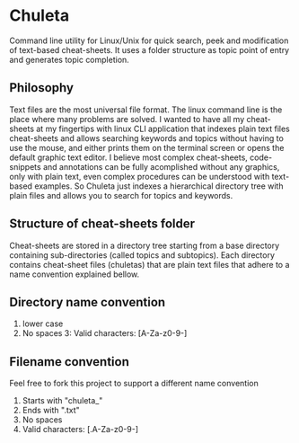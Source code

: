 # Chuleta
Command line utility for Linux/Unix for quick search, peek and modification of text-based cheat-sheets. It uses a folder structure as topic point of entry and generates topic completion.

## Philosophy

Text files are the most universal file format. The linux command line is the place where many problems are solved. I wanted to have all my cheat-sheets at my fingertips with linux CLI application that indexes plain text files cheat-sheets and allows searching keywords and topics without having to use the mouse, and either prints them on the terminal screen or opens the default graphic text editor. I believe most complex cheat-sheets, code-snippets and annotations can be fully acomplished without any graphics, only with plain text, even complex procedures can be understood with text-based examples. So Chuleta just indexes a hierarchical directory tree with plain files and allows you to search for topics and keywords.

## Structure of cheat-sheets folder

Cheat-sheets are stored in a directory tree starting from a base directory containing sub-directories (called topics and subtopics). Each directory contains cheat-sheet files (chuletas) that are plain text files that adhere to a name convention explained bellow.

## Directory name convention

1. lower case
2. No spaces
3: Valid characters: [A-Za-z0-9-]

## Filename convention

Feel free to fork this project to support a different name convention

1. Starts with "chuleta_"
2. Ends with ".txt"
3. No spaces
4. Valid characters: [.A-Za-z0-9-]

